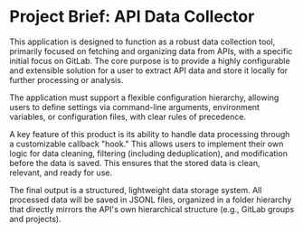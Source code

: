 # Project Brief: API Data Collector

This application is designed to function as a robust data collection tool, primarily focused on fetching and organizing data from APIs, with a specific initial focus on GitLab. The core purpose is to provide a highly configurable and extensible solution for a user to extract API data and store it locally for further processing or analysis.

The application must support a flexible configuration hierarchy, allowing users to define settings via command-line arguments, environment variables, or configuration files, with clear rules of precedence.

A key feature of this product is its ability to handle data processing through a customizable callback "hook." This allows users to implement their own logic for data cleaning, filtering (including deduplication), and modification before the data is saved. This ensures that the stored data is clean, relevant, and ready for use.

The final output is a structured, lightweight data storage system. All processed data will be saved in JSONL files, organized in a folder hierarchy that directly mirrors the API's own hierarchical structure (e.g., GitLab groups and projects).
